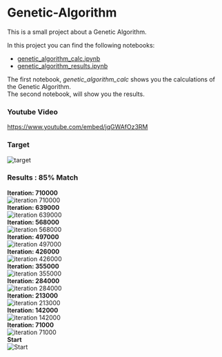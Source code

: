 # Genetic-Algorithm  
This is a small project about a Genetic Algorithm.  
  
In this  project you can find the following notebooks:    
 - [genetic_algorithm_calc.ipynb](https://github.com/verbeemen/Genetic-Algorithm/blob/main/genetic_algorithm_calc.ipynb)  
 - [genetic_algorithm_results.ipynb](https://github.com/verbeemen/Genetic-Algorithm/blob/main/genetic_algorithm_results.ipynb)   
   
 The first notebook, *genetic_algorithm_calc* shows you the calculations of the Genetic Algorithm.  
 The second notebook, will show you the results.  
   
   
### Youtube Video
https://www.youtube.com/embed/jqGWAfOz3RM


### Target

![target](https://github.com/verbeemen/Genetic-Algorithm/blob/main/results/target.png?raw=true)

### Results : 85% Match
**Iteration: 710000**  
![iteration 710000](https://github.com/verbeemen/Genetic-Algorithm/blob/main/results/710000.png?raw=true)  
**Iteration: 639000**  
![iteration 639000](https://github.com/verbeemen/Genetic-Algorithm/blob/main/results/639000.png?raw=true)  
**Iteration: 568000**  
![iteration 568000](https://github.com/verbeemen/Genetic-Algorithm/blob/main/results/568000.png?raw=true)  
**Iteration: 497000**  
![iteration 497000](https://github.com/verbeemen/Genetic-Algorithm/blob/main/results/497000.png?raw=true)  
**Iteration: 426000**  
![iteration 426000](https://github.com/verbeemen/Genetic-Algorithm/blob/main/results/426000.png?raw=true)  
**Iteration: 355000**  
![iteration 355000](https://github.com/verbeemen/Genetic-Algorithm/blob/main/results/355000.png?raw=true)  
**Iteration: 284000**  
![iteration 284000](https://github.com/verbeemen/Genetic-Algorithm/blob/main/results/284000.png?raw=true)  
**Iteration: 213000**  
![iteration 213000](https://github.com/verbeemen/Genetic-Algorithm/blob/main/results/213000.png?raw=true)  
**Iteration: 142000**  
![iteration 142000](https://github.com/verbeemen/Genetic-Algorithm/blob/main/results/142000.png?raw=true)  
**Iteration: 71000**  
![iteration 71000](https://github.com/verbeemen/Genetic-Algorithm/blob/main/results/71000.png?raw=true)  
**Start**  
![Start](https://github.com/verbeemen/Genetic-Algorithm/blob/main/results/0.png?raw=true)  

